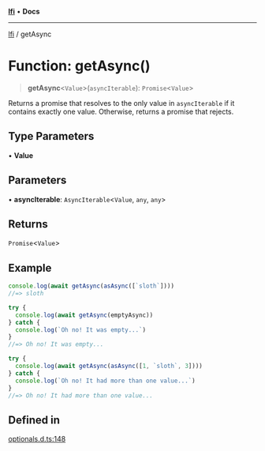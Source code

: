[**lfi**](../readme.md) • **Docs**

***

[lfi](../globals.md) / getAsync

# Function: getAsync()

> **getAsync**\<`Value`\>(`asyncIterable`): `Promise`\<`Value`\>

Returns a promise that resolves to the only value in `asyncIterable` if it
contains exactly one value. Otherwise, returns a promise that rejects.

## Type Parameters

• **Value**

## Parameters

• **asyncIterable**: `AsyncIterable`\<`Value`, `any`, `any`\>

## Returns

`Promise`\<`Value`\>

## Example

```js
console.log(await getAsync(asAsync([`sloth`])))
//=> sloth

try {
  console.log(await getAsync(emptyAsync))
} catch {
  console.log(`Oh no! It was empty...`)
}
//=> Oh no! It was empty...

try {
  console.log(await getAsync(asAsync([1, `sloth`, 3])))
} catch {
  console.log(`Oh no! It had more than one value...`)
}
//=> Oh no! It had more than one value...
```

## Defined in

[optionals.d.ts:148](https://github.com/TomerAberbach/lfi/blob/a3eb3a94b2928b5200a7bcd0a14fdc70f0cb5947/src/operations/optionals.d.ts#L148)
